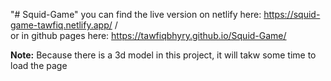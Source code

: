 "# Squid-Game" 
you can find the live version on netlify here: https://squid-game-tawfiq.netlify.app/ /<br/> or in github pages here:  https://tawfiqbhyry.github.io/Squid-Game/

<b>Note:</b> Because there is a 3d model in this project, it will takw some time to load the page
